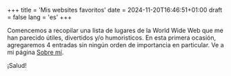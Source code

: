 +++
title = 'Mis websites favoritos'
date = 2024-11-20T16:46:51+01:00
draft = false
lang = 'es'
+++

Comencemos a recopilar una lista de lugares de la World Wide Web que me han parecido útiles, divertidos y/o humoristicos. En esta primera ocasión, agregaremos 4 entradas sin ningún orden de importancia en particular. Ve a mi página [Sobre mí](about.md).

¡Salud!